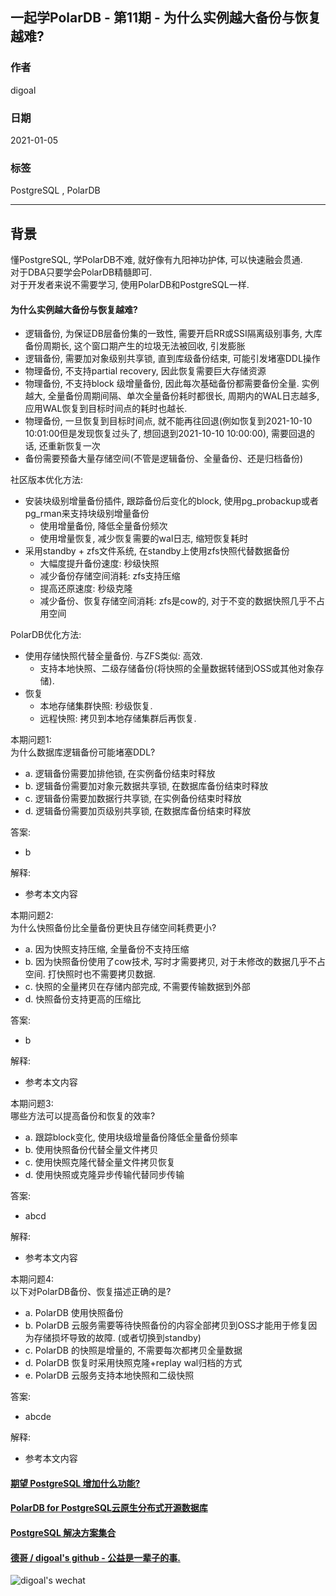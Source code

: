 ## 一起学PolarDB - 第11期 - 为什么实例越大备份与恢复越难?   
                                  
### 作者                           
digoal                                  
                                  
### 日期                                  
2021-01-05                                 
                                  
### 标签                                  
PostgreSQL , PolarDB                                   
                                  
----                                  
                                  
## 背景                  
懂PostgreSQL, 学PolarDB不难, 就好像有九阳神功护体, 可以快速融会贯通.           
对于DBA只要学会PolarDB精髓即可.       
对于开发者来说不需要学习, 使用PolarDB和PostgreSQL一样.           
         
#### 为什么实例越大备份与恢复越难?   
- 逻辑备份, 为保证DB层备份集的一致性, 需要开启RR或SSI隔离级别事务, 大库备份周期长, 这个窗口期产生的垃圾无法被回收, 引发膨胀   
- 逻辑备份, 需要加对象级别共享锁, 直到库级备份结束, 可能引发堵塞DDL操作    
- 物理备份, 不支持partial recovery, 因此恢复需要巨大存储资源    
- 物理备份, 不支持block 级增量备份, 因此每次基础备份都需要备份全量. 实例越大, 全量备份周期间隔、单次全量备份耗时都很长, 周期内的WAL日志越多, 应用WAL恢复到目标时间点的耗时也越长.   
- 物理备份, 一旦恢复到目标时间点, 就不能再往回退(例如恢复到2021-10-10 10:01:00但是发现恢复过头了, 想回退到2021-10-10 10:00:00), 需要回退的话, 还重新恢复一次  
- 备份需要预备大量存储空间(不管是逻辑备份、全量备份、还是归档备份)    
  
社区版本优化方法:    
- 安装块级别增量备份插件, 跟踪备份后变化的block, 使用pg_probackup或者pg_rman来支持块级别增量备份    
    - 使用增量备份, 降低全量备份频次  
    - 使用增量恢复, 减少恢复需要的wal日志, 缩短恢复耗时  
- 采用standby + zfs文件系统, 在standby上使用zfs快照代替数据备份    
    - 大幅度提升备份速度: 秒级快照  
    - 减少备份存储空间消耗: zfs支持压缩  
    - 提高还原速度: 秒级克隆  
    - 减少备份、恢复存储空间消耗: zfs是cow的, 对于不变的数据快照几乎不占用空间    
  
PolarDB优化方法:    
- 使用存储快照代替全量备份. 与ZFS类似: 高效.   
    - 支持本地快照、二级存储备份(将快照的全量数据转储到OSS或其他对象存储).   
- 恢复  
    - 本地存储集群快照: 秒级恢复.  
    - 远程快照: 拷贝到本地存储集群后再恢复.  
  
本期问题1:              
为什么数据库逻辑备份可能堵塞DDL?         
- a. 逻辑备份需要加排他锁, 在实例备份结束时释放  
- b. 逻辑备份需要加对象元数据共享锁, 在数据库备份结束时释放  
- c. 逻辑备份需要加数据行共享锁, 在实例备份结束时释放  
- d. 逻辑备份需要加页级别共享锁, 在数据库备份结束时释放  
                        
答案:                        
- b              
                    
解释:                    
- 参考本文内容               
  
本期问题2:              
为什么快照备份比全量备份更快且存储空间耗费更小?     
- a. 因为快照支持压缩, 全量备份不支持压缩  
- b. 因为快照备份使用了cow技术, 写时才需要拷贝, 对于未修改的数据几乎不占空间. 打快照时也不需要拷贝数据.   
- c. 快照的全量拷贝在存储内部完成, 不需要传输数据到外部  
- d. 快照备份支持更高的压缩比  
                        
答案:                        
- b              
                    
解释:                    
- 参考本文内容               
  
本期问题3:              
哪些方法可以提高备份和恢复的效率?     
- a. 跟踪block变化, 使用块级增量备份降低全量备份频率  
- b. 使用快照备份代替全量文件拷贝  
- c. 使用快照克隆代替全量文件拷贝恢复  
- d. 使用快照或克隆异步传输代替同步传输  
                        
答案:                        
- abcd           
                    
解释:                    
- 参考本文内容    
  
本期问题4:              
以下对PolarDB备份、恢复描述正确的是?     
- a. PolarDB 使用快照备份  
- b. PolarDB 云服务需要等待快照备份的内容全部拷贝到OSS才能用于修复因为存储损坏导致的故障. (或者切换到standby) 
- c. PolarDB 的快照是增量的, 不需要每次都拷贝全量数据 
- d. PolarDB 恢复时采用快照克隆+replay wal归档的方式
- e. PolarDB 云服务支持本地快照和二级快照
                        
答案:                        
- abcde           
                    
解释:                    
- 参考本文内容    
  
  
#### [期望 PostgreSQL 增加什么功能?](https://github.com/digoal/blog/issues/76 "269ac3d1c492e938c0191101c7238216")
  
  
#### [PolarDB for PostgreSQL云原生分布式开源数据库](https://github.com/ApsaraDB/PolarDB-for-PostgreSQL "57258f76c37864c6e6d23383d05714ea")
  
  
#### [PostgreSQL 解决方案集合](https://yq.aliyun.com/topic/118 "40cff096e9ed7122c512b35d8561d9c8")
  
  
#### [德哥 / digoal's github - 公益是一辈子的事.](https://github.com/digoal/blog/blob/master/README.md "22709685feb7cab07d30f30387f0a9ae")
  
  
![digoal's wechat](../pic/digoal_weixin.jpg "f7ad92eeba24523fd47a6e1a0e691b59")
  
